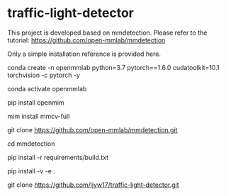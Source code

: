 # traffic-light-detector
This project is developed based on mmdetection. Please refer to the tutorial: https://github.com/open-mmlab/mmdetection

Only a simple installation reference is provided here.

conda create -n openmmlab python=3.7 pytorch==1.6.0 cudatoolkit=10.1 torchvision -c pytorch -y

conda activate openmmlab

pip install openmim

mim install mmcv-full

git clone https://github.com/open-mmlab/mmdetection.git

cd mmdetection

pip install -r requirements/build.txt

pip install -v -e .

git clone https://github.com/ljyw17/traffic-light-detector.git

